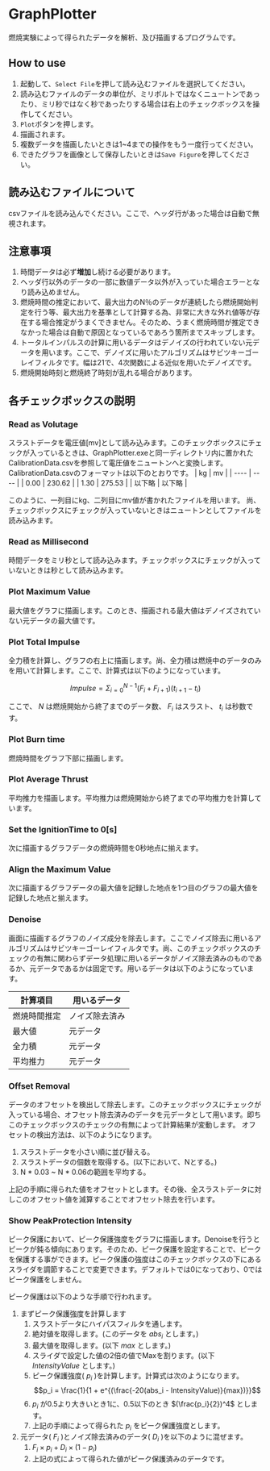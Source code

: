 # GraphPlotter
燃焼実験によって得られたデータを解析、及び描画するプログラムです。

## How to use
1. 起動して、`Select File`を押して読み込むファイルを選択してください。
2. 読み込むファイルのデータの単位が、ミリボルトではなくニュートンであったり、ミリ秒ではなく秒であったりする場合は右上のチェックボックスを操作してください。
3. `Plot`ボタンを押します。
4. 描画されます。
5. 複数データを描画したいときは1~4までの操作をもう一度行ってください。
6. できたグラフを画像として保存したいときは`Save Figure`を押してください。

## 読み込むファイルについて
csvファイルを読み込んでください。ここで、ヘッダ行があった場合は自動で無視されます。

## 注意事項
1. 時間データは必ず**増加**し続ける必要があります。
2. ヘッダ行以外のデータの一部に数値データ以外が入っていた場合エラーとなり読み込めません。
3. 燃焼時間の推定において、最大出力のN％のデータが連続したら燃焼開始判定を行う等、最大出力を基準として計算する為、非常に大きな外れ値等が存在する場合推定がうまくできません。そのため、うまく燃焼時間が推定できなかった場合は自動で原因となっているであろう箇所までスキップします。
4. トータルインパルスの計算に用いるデータはデノイズの行われていない元データを用います。ここで、デノイズに用いたアルゴリズムはサビツキーゴーレイフィルタです。幅は21で、4次関数による近似を用いたデノイズです。
5. 燃焼開始時刻と燃焼終了時刻が乱れる場合があります。

## 各チェックボックスの説明
### Read as Volutage
スラストデータを電圧値[mv]として読み込みます。このチェックボックスにチェックが入っているときは、GraphPlotter.exeと同一ディレクトリ内に置かれたCalibrationData.csvを参照して電圧値をニュートンへと変換します。CalibrationData.csvのフォーマットは以下のとおりです。
|  kg  |  mv  |
| ---- | ---- |
|  0.00  |  230.62  |
|  1.30  |  275.53  |
| 以下略 | 以下略 |

このように、一列目にkg、二列目にmv値が書かれたファイルを用います。
尚、チェックボックスにチェックが入っていないときはニュートンとしてファイルを読み込みます。

### Read as Millisecond
時間データをミリ秒として読み込みます。チェックボックスにチェックが入っていないときは秒として読み込みます。

### Plot Maximum Value
最大値をグラフに描画します。このとき、描画される最大値はデノイズされていない元データの最大値です。

### Plot Total Impulse
全力積を計算し、グラフの右上に描画します。尚、全力積は燃焼中のデータのみを用いて計算します。ここで、計算式は以下のようになっています。

$$
Impulse = \Sigma_{i = 0}^{N - 1} (F_i + F_{i + 1})(t_{i + 1} - t_i)
$$

ここで、 $N$ は燃焼開始から終了までのデータ数、 $F_i$ はスラスト、 $t_i$ は秒数です。

### Plot Burn time
燃焼時間をグラフ下部に描画します。

### Plot Average Thrust
平均推力を描画します。平均推力は燃焼開始から終了までの平均推力を計算しています。

### Set the IgnitionTime to 0[s]
次に描画するグラフデータの燃焼時間を0秒地点に揃えます。

### Align the Maximum Value
次に描画するグラフデータの最大値を記録した地点を1つ目のグラフの最大値を記録した地点と揃えます。

### Denoise
画面に描画するグラフのノイズ成分を除去します。ここでノイズ除去に用いるアルゴリズムはサビツキーゴーレイフィルタです。尚、このチェックボックスのチェックの有無に関わらずデータ処理に用いるデータがノイズ除去済みのものであるか、元データであるかは固定です。用いるデータは以下のようになっています。

| 計算項目 | 用いるデータ |
| --- | --- |
| 燃焼時間推定 | ノイズ除去済み |
| 最大値 | 元データ |
| 全力積 | 元データ |
| 平均推力 | 元データ |

### Offset Removal
データのオフセットを検出して除去します。このチェックボックスにチェックが入っている場合、オフセット除去済みのデータを元データとして用います。即ちこのチェックボックスのチェックの有無によって計算結果が変動します。
オフセットの検出方法は、以下のようになります。

1. スラストデータを小さい順に並び替える。
2. スラストデータの個数を取得する。(以下において、Nとする。)
3. N * 0.03 ~ N * 0.06の範囲を平均する。

上記の手順に得られた値をオフセットとします。その後、全スラストデータに対しこのオフセット値を減算することでオフセット除去を行います。

### Show PeakProtection Intensity
ピーク保護において、ピーク保護強度をグラフに描画します。Denoiseを行うとピークが鈍る傾向にあります。そのため、ピーク保護を設定することで、ピークを保護する事ができます。ピーク保護の強度はこのチェックボックスの下にあるスライダを調節することで変更できます。デフォルトでは0になっており、0ではピーク保護をしません。

ピーク保護は以下のような手順で行われます。

1. まずピーク保護強度を計算します
    1. スラストデータにハイパスフィルタを通します。
    1. 絶対値を取得します。(このデータを $abs_i$ とします。)
    1. 最大値を取得します。(以下 $max$ とします。)
    1. スライダで設定した値の2倍の値でMaxを割ります。(以下 $IntensityValue$ とします。)
    1. ピーク保護強度( $p_i$ )を計算します。計算式は次のようになります。
    $$p_i = \frac{1}{1 + e^{(\frac{-20(abs_i - IntensityValue)}{max})}}$$ 
    1.  $p_i$ が0.5より大きいとき1に、0.5以下のとき $(\frac{p_i}{2})^4$ とします。
    1. 上記の手順によって得られた $p_i$ をピーク保護強度とします。
1. 元データ( $F_i$ )とノイズ除去済みのデータ( $D_i$ )を以下のように混ぜます。
    1.  $F_i \times p_i + D_i \times (1 - p_i)$
    1. 上記の式によって得られた値がピーク保護済みのデータです。
